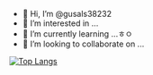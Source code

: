 - 👋 Hi, I’m @gusals38232
- 👀 I’m interested in ...
- 🌱 I’m currently learning ...ㅎㅇ
- 💞️ I’m looking to collaborate on ...

[![Top Langs](https://github-readme-stats.vercel.app/api/top-langs/?username=gusals38232&layout=compact)](https://github.com/gusals38232/github-readme-stats)
